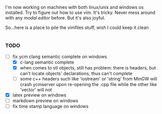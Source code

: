 I'm now working on machines with both linux/unix and windows os installed.
Try to figure out how to use *vim*. It's tricky. Never mess around with
any *modal editor* before. But it's also joyful.

So...here is a place to pile the vimfiles stuff, wish I could keep it clean

# 
### TODO
- [ ] fix ycm clang semantic complete on windows
  - [x] c-lang semantic complete 
  - [x] when comes to stl objects, still has problem: there is headers, but
	can't locate objects' declarations, thus can't complete
  - [ ] some c++ headers such like 'iostream' or 'string' from MinGW will
	crash ycmserver upon re-opening the .cpp file while the other like
	'vector' will not
- [x] latex preview on windows
- [ ] markdown preview on windows
- [ ] fix time stamp language on windows

